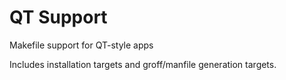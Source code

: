 # QT Support

Makefile support for QT-style apps

Includes installation targets and groff/manfile generation targets.
